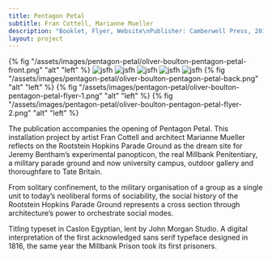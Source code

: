 ```yaml
---
title: Pentagon Petal
subtitle: Fran Cottell, Marianne Mueller
description: "Booklet, Flyer, Website\nPublisher: Camberwell Press, 2016\nDesign: Oliver Boulton, Samuel Jones\nEdition of 1000, 16pp.\nOffset, stapled, 165 × 225mm\nISBN: 978-1-90897-51-7"
layout: project
---
```

{% fig "/assets/images/pentagon-petal/oliver-boulton-pentagon-petal-front.png" "alt" "left" %}
![jsfh](/assets/images/pentagon-petal/oliver-boulton-pentagon-petal-1.png)
![jsfh](/assets/images/pentagon-petal/oliver-boulton-pentagon-petal-2.png)
![jsfh](/assets/images/pentagon-petal/oliver-boulton-pentagon-petal-3.png)
![jsfh](/assets/images/pentagon-petal/oliver-boulton-pentagon-petal-4.png)
![jsfh](/assets/images/pentagon-petal/oliver-boulton-pentagon-petal-5.png)
{% fig "/assets/images/pentagon-petal/oliver-boulton-pentagon-petal-back.png" "alt" "left" %}
{% fig "/assets/images/pentagon-petal/oliver-boulton-pentagon-petal-flyer-1.png" "alt" "left" %}
{% fig "/assets/images/pentagon-petal/oliver-boulton-pentagon-petal-flyer-2.png" "alt" "left" %}

The publication accompanies the opening of Pentagon Petal. This installation project by artist Fran Cottell and architect Marianne Mueller reflects on the Rootstein Hopkins Parade Ground as the dream site for Jeremy Bentham’s experimental panopticon, the real Millbank Penitentiary, a military parade ground and now university campus, outdoor gallery and thoroughfare to Tate Britain.

From solitary confinement, to the military organisation of a group as a single unit to today’s neoliberal forms of sociability, the social history of the Rootstein Hopkins Parade Ground represents a cross section through architecture’s power to orchestrate social modes.

Titling typeset in Caslon Egyptian, lent by John Morgan Studio. A digital interpretation of the first acknowledged sans serif typeface designed in 1816, the same year the Millbank Prison took its first prisoners.